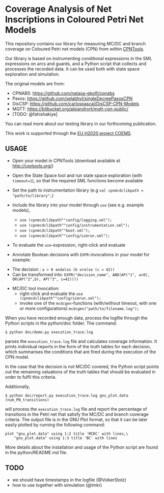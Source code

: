 # Coverage Analysis of Net Inscriptions in Coloured Petri Net Models

This repository contains our library for measuring MC/DC and branch coverage
on Coloured Petri net models (CPN) from within [CPNTools](http://cpntools.org).

Our library is based on instrumenting conditional expressions in the SML
expressions on arcs and guards, and a Python script that collects and processes
the recorded data. It can be used both with state space exploration and
simulation.

The original models are from:
* CPNABS: https://github.com/natasa-gkolfi/cpnabs
* Paxos: https://github.com/selabhvl/singleDecreePaxosCPN
* DisCSP: https://github.com/carlospascal/DisCSP-CPN-Models
* MQTT: https://bitbucket.org/alejandrort/mqtt-cpn-public/
* [TODO: @fahishakiye]

You can read more about our testing library in our forthcoming publication.

This work is supported through the [EU H2020 project COEMS](https://www.coems.eu).

## USAGE
- Open your model in CPNTools (download available at http://cpntools.org/)
- Open the State Space tool and
  run state space exploration (with `timeout=1`), so that the required SML
  functions become available
- Set the path to instrumentation library (e.g `val cpnmcdclibpath =  "path/to/library";`)
- Include the library into your model through `use` (see e.g. example models),
  * `use (cpnmcdclibpath^"config/logging.sml");`
  * `use (cpnmcdclibpath^"config/instrumentation.sml");`
  * `use (cpnmcdclibpath^"boot.sml");`
  * `use (cpnmcdclibpath^"config/simrun.sml");`

-  To evaluate the `use`-expression, right-click and evaluate
- Annotate Boolean decisions with `EXPR`-invocations in your model for example:
 * The decision : `a > 0 andalso (b orelse (c = 42))`
 * Can be transformed into: `EXPR("decision_name", AND(AP("1", a>0), OR(AP("2",b), AP("3", c=42))))`
- MC/DC tool invocation:
  * right-click and evaluate the `use (cpnmcdclibpath^"config/simrun.sml");`
  * invoke one of the `mcdcgen`-functions (with/without timeout, with one or more
  configurations) `mcdcgen("path/to/filename.log");`


When you have recorded enough data, process the logfile through the Python
scripts in the python/doc folder. The command: 

```
$ python doc/demo.py execution_trace.log
```

 parses the `execution_trace.log` file and calculates coverage information. It prints individual reports in the form of the truth tables for each decision, which summarises the conditions that are fired during the execution of the CPN model.
   
In the case that the decision is not MC/DC covered, the Python script points out the remaining valuations of the truth tables that should be evaluated in order to fulfil this criteria. 

Additionally, 

```
$ python doc/report.py execution_trace.log gnu_plot.data (num_PN_transitions)
```

will process the `execution_trace.log` file and report the percentage of transitions in the Petri net that satisfy the MC/DC and branch coverage criteria. 
 The output file is in the GNU Plot format, so that it can be later easily plotted by running the following command:
 
 ```
 plot "gnu_plot.data" using 1:2 title 'MCDC' with lines,\
     "gnu_plot.data" using 1:3 title 'BC' with lines
```
More details about the installation and usage of the Python script are found in the python/README.md file.

## TODO

- we should have timestamps in the logfile (@VolkerStolz)
- how to use together with simulation (@lmkr)
